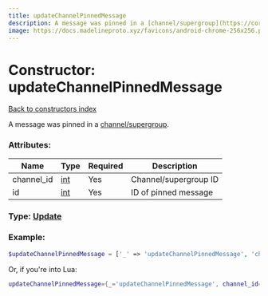 ```yaml
---
title: updateChannelPinnedMessage
description: A message was pinned in a [channel/supergroup](https://core.telegram.org/api/channel).
image: https://docs.madelineproto.xyz/favicons/android-chrome-256x256.png
---
```

# Constructor: updateChannelPinnedMessage  
[Back to constructors index](index.md)



A message was pinned in a [channel/supergroup](https://core.telegram.org/api/channel).

### Attributes:

| Name     |    Type       | Required | Description |
|----------|---------------|----------|-------------|
|channel\_id|[int](../types/int.md) | Yes|Channel/supergroup ID|
|id|[int](../types/int.md) | Yes|ID of pinned message|



### Type: [Update](../types/Update.md)


### Example:

```php
$updateChannelPinnedMessage = ['_' => 'updateChannelPinnedMessage', 'channel_id' => int, 'id' => int];
```  


Or, if you're into Lua:

```lua
updateChannelPinnedMessage={_='updateChannelPinnedMessage', channel_id=int, id=int}

```



